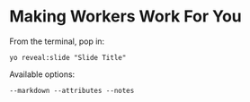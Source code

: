 
# Making Workers Work For You

From the terminal, pop in:

  ```yo reveal:slide "Slide Title"```

Available options:

 ```--markdown --attributes --notes```
